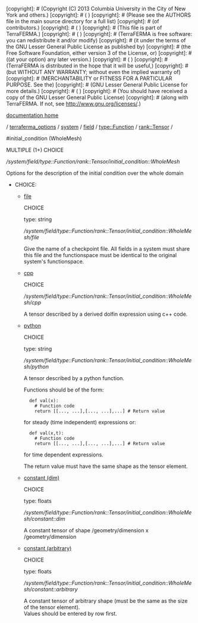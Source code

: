 [copyright]: # (Copyright (C) 2013 Columbia University in the City of New York and others.)
[copyright]: # ( )
[copyright]: # (Please see the AUTHORS file in the main source directory for a full list)
[copyright]: # (of contributors.)
[copyright]: # ( )
[copyright]: # (This file is part of TerraFERMA.)
[copyright]: # ( )
[copyright]: # (TerraFERMA is free software: you can redistribute it and/or modify)
[copyright]: # (it under the terms of the GNU Lesser General Public License as published by)
[copyright]: # (the Free Software Foundation, either version 3 of the License, or)
[copyright]: # ((at your option) any later version.)
[copyright]: # ( )
[copyright]: # (TerraFERMA is distributed in the hope that it will be useful,)
[copyright]: # (but WITHOUT ANY WARRANTY; without even the implied warranty of)
[copyright]: # (MERCHANTABILITY or FITNESS FOR A PARTICULAR PURPOSE. See the)
[copyright]: # (GNU Lesser General Public License for more details.)
[copyright]: # ( )
[copyright]: # (You should have received a copy of the GNU Lesser General Public License)
[copyright]: # (along with TerraFERMA. If not, see <http://www.gnu.org/licenses/>.)

[documentation home](https://github.com/terraferma/terraferma/wiki/Documentation)

/ [terraferma_options](../../../../../terraferma_options.md) / [system](../../../../system.md) / [field](../../../field.md) / [type::Function](../../type__Function.md) / [rank::Tensor](../rank__Tensor.md) /

#initial_condition (WholeMesh)

MULTIPLE (1+) CHOICE 

*/system/field/type::Function/rank::Tensor/initial_condition::WholeMesh*

Options for the description of the initial condition over the whole domain

* CHOICE:
    * [file](initial_condition__WholeMesh/file.md "child")

        CHOICE 

        type: string

        */system/field/type::Function/rank::Tensor/initial_condition::WholeMesh/file*

        Give the name of a checkpoint file.  All fields in a system must share this file
        and the functionspace must be identical to the original system's functionspace.

    * [cpp](initial_condition__WholeMesh/cpp.md "child")

        CHOICE 

        */system/field/type::Function/rank::Tensor/initial_condition::WholeMesh/cpp*

        A tensor described by a derived dolfin expression using c++ code.

    * [python](initial_condition__WholeMesh/python.md "child")

        CHOICE 

        type: string

        */system/field/type::Function/rank::Tensor/initial_condition::WholeMesh/python*

        A tensor described by a python function.
        
        Functions should be of the form:
        
            def val(x):
              # Function code
              return [[..., ...],[..., ...],...] # Return value
        
         for steady (time independent) expressions or:
        
            def val(x,t):
              # Function code
              return [[..., ...],[..., ...],...] # Return value
        
         for time dependent expressions.
        
        The return value must have the same shape as the tensor element.

    * [constant (dim)](initial_condition__WholeMesh/constant__dim.md "child")

        CHOICE 

        type: floats

        */system/field/type::Function/rank::Tensor/initial_condition::WholeMesh/constant::dim*

        A constant tensor of shape /geometry/dimension x /geometry/dimension

    * [constant (arbitrary)](initial_condition__WholeMesh/constant__arbitrary.md "child")

        CHOICE 

        type: floats

        */system/field/type::Function/rank::Tensor/initial_condition::WholeMesh/constant::arbitrary*

        A constant tensor of arbitrary shape (must be the same as the size of the tensor element).  
        Values should be entered by row first.

[autogenerated]: # (This file was automatically generated from the schema file:/home/cwilson/repos/github/TerraFERMA/TerraFERMA/buckettools/schemas/function.rng.)

